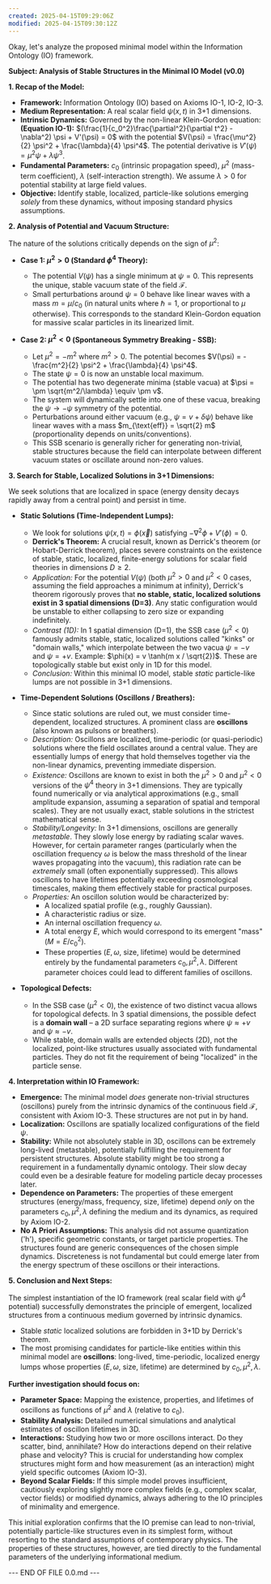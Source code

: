 ```yaml
---
created: 2025-04-15T09:29:06Z
modified: 2025-04-15T09:30:12Z
---
```

Okay, let's analyze the proposed minimal model within the Information Ontology (IO) framework.

**Subject: Analysis of Stable Structures in the Minimal IO Model (v0.0)**

**1. Recap of the Model:**

*   **Framework:** Information Ontology (IO) based on Axioms IO-1, IO-2, IO-3.
*   **Medium Representation:** A real scalar field $\psi(x, t)$ in 3+1 dimensions.
*   **Intrinsic Dynamics:** Governed by the non-linear Klein-Gordon equation:
    **(Equation IO-1):** $(\frac{1}{c_0^2}\frac{\partial^2}{\partial t^2} - \nabla^2) \psi + V'(\psi) = 0$
    with the potential $V(\psi) = \frac{\mu^2}{2} \psi^2 + \frac{\lambda}{4} \psi^4$.
    The potential derivative is $V'(\psi) = \mu^2 \psi + \lambda \psi^3$.
*   **Fundamental Parameters:** $c_0$ (intrinsic propagation speed), $\mu^2$ (mass-term coefficient), $\lambda$ (self-interaction strength). We assume $\lambda > 0$ for potential stability at large field values.
*   **Objective:** Identify stable, localized, particle-like solutions emerging *solely* from these dynamics, without imposing standard physics assumptions.

**2. Analysis of Potential and Vacuum Structure:**

The nature of the solutions critically depends on the sign of $\mu^2$:

*   **Case 1: $\mu^2 > 0$ (Standard $\phi^4$ Theory):**
    *   The potential $V(\psi)$ has a single minimum at $\psi = 0$. This represents the unique, stable vacuum state of the field $\mathcal{F}$.
    *   Small perturbations around $\psi=0$ behave like linear waves with a mass $m = \mu / c_0$ (in natural units where $\hbar=1$, or proportional to $\mu$ otherwise). This corresponds to the standard Klein-Gordon equation for massive scalar particles in its linearized limit.

*   **Case 2: $\mu^2 < 0$ (Spontaneous Symmetry Breaking - SSB):**
    *   Let $\mu^2 = -m^2$ where $m^2 > 0$. The potential becomes $V(\psi) = -\frac{m^2}{2} \psi^2 + \frac{\lambda}{4} \psi^4$.
    *   The state $\psi=0$ is now an unstable local maximum.
    *   The potential has two degenerate minima (stable vacua) at $\psi = \pm \sqrt{m^2/\lambda} \equiv \pm v$.
    *   The system will dynamically settle into one of these vacua, breaking the $\psi \to -\psi$ symmetry of the potential.
    *   Perturbations around either vacuum (e.g., $\psi = v + \delta\psi$) behave like linear waves with a mass $m_{\text{eff}} = \sqrt{2} m$ (proportionality depends on units/conventions).
    *   This SSB scenario is generally richer for generating non-trivial, stable structures because the field can interpolate between different vacuum states or oscillate around non-zero values.

**3. Search for Stable, Localized Solutions in 3+1 Dimensions:**

We seek solutions that are localized in space (energy density decays rapidly away from a central point) and persist in time.

*   **Static Solutions (Time-Independent Lumps):**
    *   We look for solutions $\psi(x, t) = \phi(\vec{x})$ satisfying $-\nabla^2 \phi + V'(\phi) = 0$.
    *   **Derrick's Theorem:** A crucial result, known as Derrick's theorem (or Hobart-Derrick theorem), places severe constraints on the existence of stable, static, localized, finite-energy solutions for scalar field theories in dimensions $D \ge 2$.
    *   *Application:* For the potential $V(\psi)$ (both $\mu^2 > 0$ and $\mu^2 < 0$ cases, assuming the field approaches a minimum at infinity), Derrick's theorem rigorously proves that **no stable, static, localized solutions exist in 3 spatial dimensions (D=3)**. Any static configuration would be unstable to either collapsing to zero size or expanding indefinitely.
    *   *Contrast (1D):* In 1 spatial dimension (D=1), the SSB case ($\mu^2 < 0$) famously admits stable, static, localized solutions called "kinks" or "domain walls," which interpolate between the two vacua $\psi = -v$ and $\psi = +v$. Example: $\phi(x) = v \tanh(m x / \sqrt{2})$. These are topologically stable but exist only in 1D for this model.
    *   *Conclusion:* Within this minimal IO model, stable *static* particle-like lumps are not possible in 3+1 dimensions.

*   **Time-Dependent Solutions (Oscillons / Breathers):**
    *   Since static solutions are ruled out, we must consider time-dependent, localized structures. A prominent class are **oscillons** (also known as pulsons or breathers).
    *   *Description:* Oscillons are localized, time-periodic (or quasi-periodic) solutions where the field oscillates around a central value. They are essentially lumps of energy that hold themselves together via the non-linear dynamics, preventing immediate dispersion.
    *   *Existence:* Oscillons are known to exist in both the $\mu^2 > 0$ and $\mu^2 < 0$ versions of the $\psi^4$ theory in 3+1 dimensions. They are typically found numerically or via analytical approximations (e.g., small amplitude expansion, assuming a separation of spatial and temporal scales). They are not usually exact, stable solutions in the strictest mathematical sense.
    *   *Stability/Longevity:* In 3+1 dimensions, oscillons are generally *metastable*. They slowly lose energy by radiating scalar waves. However, for certain parameter ranges (particularly when the oscillation frequency $\omega$ is below the mass threshold of the linear waves propagating into the vacuum), this radiation rate can be *extremely* small (often exponentially suppressed). This allows oscillons to have lifetimes potentially exceeding cosmological timescales, making them effectively stable for practical purposes.
    *   *Properties:* An oscillon solution would be characterized by:
        *   A localized spatial profile (e.g., roughly Gaussian).
        *   A characteristic radius or size.
        *   An internal oscillation frequency $\omega$.
        *   A total energy $E$, which would correspond to its emergent "mass" ($M = E/c_0^2$).
        *   These properties ($E, \omega$, size, lifetime) would be determined entirely by the fundamental parameters $c_0, \mu^2, \lambda$. Different parameter choices could lead to different families of oscillons.

*   **Topological Defects:**
    *   In the SSB case ($\mu^2 < 0$), the existence of two distinct vacua allows for topological defects. In 3 spatial dimensions, the possible defect is a **domain wall** – a 2D surface separating regions where $\psi \approx +v$ and $\psi \approx -v$.
    *   While stable, domain walls are extended objects (2D), not the localized, point-like structures usually associated with fundamental particles. They do not fit the requirement of being "localized" in the particle sense.

**4. Interpretation within IO Framework:**

*   **Emergence:** The minimal model *does* generate non-trivial structures (oscillons) purely from the intrinsic dynamics of the continuous field $\mathcal{F}$, consistent with Axiom IO-3. These structures are not put in by hand.
*   **Localization:** Oscillons are spatially localized configurations of the field $\psi$.
*   **Stability:** While not absolutely stable in 3D, oscillons can be extremely long-lived (metastable), potentially fulfilling the requirement for persistent structures. Absolute stability might be too strong a requirement in a fundamentally dynamic ontology. Their slow decay could even be a desirable feature for modeling particle decay processes later.
*   **Dependence on Parameters:** The properties of these emergent structures (energy/mass, frequency, size, lifetime) depend *only* on the parameters $c_0, \mu^2, \lambda$ defining the medium and its dynamics, as required by Axiom IO-2.
*   **No A Priori Assumptions:** This analysis did not assume quantization ('h'), specific geometric constants, or target particle properties. The structures found are generic consequences of the chosen simple dynamics. Discreteness is not fundamental but could emerge later from the energy spectrum of these oscillons or their interactions.

**5. Conclusion and Next Steps:**

The simplest instantiation of the IO framework (real scalar field with $\psi^4$ potential) successfully demonstrates the principle of emergent, localized structures from a continuous medium governed by intrinsic dynamics.

*   Stable *static* localized solutions are forbidden in 3+1D by Derrick's theorem.
*   The most promising candidates for particle-like entities within this minimal model are **oscillons**: long-lived, time-periodic, localized energy lumps whose properties ($E, \omega$, size, lifetime) are determined by $c_0, \mu^2, \lambda$.

**Further investigation should focus on:**

*   **Parameter Space:** Mapping the existence, properties, and lifetimes of oscillons as functions of $\mu^2$ and $\lambda$ (relative to $c_0$).
*   **Stability Analysis:** Detailed numerical simulations and analytical estimates of oscillon lifetimes in 3D.
*   **Interactions:** Studying how two or more oscillons interact. Do they scatter, bind, annihilate? How do interactions depend on their relative phase and velocity? This is crucial for understanding how complex structures might form and how measurement (as an interaction) might yield specific outcomes (Axiom IO-3).
*   **Beyond Scalar Fields:** If this simple model proves insufficient, cautiously exploring slightly more complex fields (e.g., complex scalar, vector fields) or modified dynamics, always adhering to the IO principles of minimality and emergence.

This initial exploration confirms that the IO premise can lead to non-trivial, potentially particle-like structures even in its simplest form, without resorting to the standard assumptions of contemporary physics. The properties of these structures, however, are tied directly to the fundamental parameters of the underlying informational medium.

--- END OF FILE 0.0.md ---